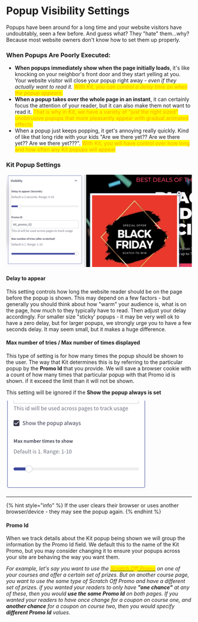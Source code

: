 # Popup Visibility Settings

Popups have been around for a long time and your website visitors have undoubtably, seen a few before. And guess what? They "hate" them...why? Because most website owners don't know how to set them up properly.

### When Popups Are Poorly Executed:

* **When popups immediately show when the page initially loads**, it's like knocking on your neighbor's front door and they start yelling at you. Your website visitor will close your popup right away - _even if they actually want to read it. <mark style="color:orange;">With Kit, you can control a delay time on when the popup appears.</mark>_
* **When a popup takes over the whole page in an instant**, it can certainly focus the attention of your reader, but it can also make them not want to read it. <mark style="color:orange;">That is why in Kit, we have a variety of "just the right sized" unobtrusive popups that more pleasantly appear with gradual animated effects.</mark>
* When a popup just keeps popping, it get's annoying really quickly. Kind of like that long ride with your kids "Are we there yet?? Are we there yet?? Are we there yet???". <mark style="color:orange;">With Kit, you will have control over how long and how often any Kit popups will appear</mark>

### Kit Popup Settings

![](<../../.gitbook/assets/Screen Shot 2021-10-23 at 4.02.02 PM.png>)

#### Delay to appear

This setting controls how long the website reader should be on the page before the popup is shown. This may depend on a few factors - but generally you should think about how "warm" your audience is, what is on the page, how much to they typically have to read. Then adjust your delay accordingly. For smaller size "sticky' popups - it may be very well ok to have a zero delay, but for larger popups, we strongly urge you to have a few seconds delay. It may seem small, but it makes a huge difference.

#### Max number of tries / Max number of times displayed

This type of setting is for how many times the popup should be shown to the user. The way that Kit determines this is by referring to the particular popup by the **Promo Id** that you provide. We will save a browser cookie with a count of how many times that particular popup with that Promo id is shown. if it exceed the limit than it will not be shown.

This setting will be ignored if the **Show the popup always is set**

![](<../../.gitbook/assets/Screen Shot 2021-11-10 at 5.34.30 PM.png>)

****

{% hint style="info" %}
If the user clears their browser or uses another browser/device - they may see the popup again.
{% endhint %}

#### Promo Id

When we track details about the Kit popup being shown we will group the information by the Promo Id field. We default this to the name of the Kit Promo, but you may consider changing it to ensure your popups across your site are behaving the way you want them.

_For example, let's say you want to use the_ [_<mark style="color:orange;">Scratch Off Promo</mark>_](../../kit-powerups/promos-kit/02-scratch-and-win.md) _on one of your courses and offer a certain set of prizes. But on another course page, you want to use the same type of Scratch Off Promo and have a different set of prizes. if you wanted your readers to only have **"one chance"** at any of these, then you would **use the same Promo Id** on both pages. If you wanted your readers to have once change for a coupon on course one, and **another chance** for a coupon on course two, then you would specify **different Promo Id** values._
